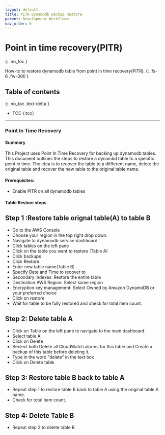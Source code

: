 ```yaml
---
layout: default
title: PITR Dynamodb Backup Restore
parent: Development Workflows
nav_order: 6
---
```


# Point in time recovery(PITR) 
{: .no_toc }

How-to to restore dynamodb table from point in time recovery(PITR).
{: .fs-6 .fw-300 }

## Table of contents
{: .no_toc .text-delta }

- TOC
{:toc}

---

### Point In Time Recovery

#### Summary
This Project uses Point In Time Recovery for backing up dynamodb tables. This document outlines the steps to restore a dynambd table to a specific point in time. The idea is to recover the table to a diffferent name, delete the original table and recover the new table to the original table name.


#### Prerequisites:
- Enable PITR on all dynamodb tables

#### Table Restore steps
## Step 1 :Restore table orignal table(A) to table B
- Go to the AWS Console
- Choose your region in the top right drop down.
- Navigate to dynamodb service dashboard
- Click tables on the left pane
- Click on the table you want to restore (Table A)
- Click  backups
- Click Restore
- Enter new table name(Table B)
- Specify Date and Time to recover to
- Secondary indexes: Restore the entire table
- Destination AWS Region: Select same region
- Encryption key management: Select Owned by Amazon DynamoDB or your preferred choice
- Click on restore
- Wait for table to be fully restored and check for total item count.

## Step 2: Delete table A
- Click on Table on the left pane to navigate to the main dashboard
- Select table A
- Click on Delete
- Seclect both Delete all CloudWatch alarms for this table and Create a backup of this table before deleting it.
- Type in the word "delete" in the text box
- Click on Delete table


## Step 3: Restore table B back to table A
- Repeat step 1 to restore table B back to table A using the original table A name.
- Check for total item count. 

## Step 4: Delete Table B
- Repeat step 2 to delete table B





